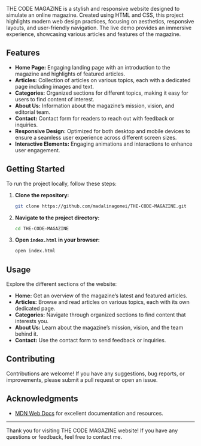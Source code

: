 THE CODE MAGAZINE is a stylish and responsive website designed to simulate an online magazine. Created using HTML and CSS, this project highlights modern web design practices, focusing on aesthetics, responsive layouts, and user-friendly navigation. The live demo provides an immersive experience, showcasing various articles and features of the magazine.


## Features

- **Home Page:** Engaging landing page with an introduction to the magazine and highlights of featured articles.
- **Articles:** Collection of articles on various topics, each with a dedicated page including images and text.
- **Categories:** Organized sections for different topics, making it easy for users to find content of interest.
- **About Us:** Information about the magazine’s mission, vision, and editorial team.
- **Contact:** Contact form for readers to reach out with feedback or inquiries.
- **Responsive Design:** Optimized for both desktop and mobile devices to ensure a seamless user experience across different screen sizes.
- **Interactive Elements:** Engaging animations and interactions to enhance user engagement.

## Getting Started

To run the project locally, follow these steps:

1. **Clone the repository:**
   ```bash
   git clone https://github.com/madalinagomei/THE-CODE-MAGAZINE.git
   ```

2. **Navigate to the project directory:**
   ```bash
   cd THE-CODE-MAGAZINE
   ```

3. **Open `index.html` in your browser:**
   ```bash
   open index.html
   ```

## Usage

Explore the different sections of the website:

- **Home:** Get an overview of the magazine’s latest and featured articles.
- **Articles:** Browse and read articles on various topics, each with its own dedicated page.
- **Categories:** Navigate through organized sections to find content that interests you.
- **About Us:** Learn about the magazine’s mission, vision, and the team behind it.
- **Contact:** Use the contact form to send feedback or inquiries.

## Contributing

Contributions are welcome! If you have any suggestions, bug reports, or improvements, please submit a pull request or open an issue.

## Acknowledgments

- [MDN Web Docs](https://developer.mozilla.org/) for excellent documentation and resources.

---

Thank you for visiting THE CODE MAGAZINE website! If you have any questions or feedback, feel free to contact me.
